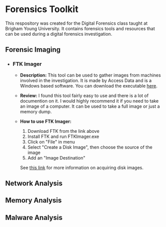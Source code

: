 # Forensics Toolkit
This respository was created for the Digital Forensics class taught at Brigham Young University. It contains forensics tools and resources that can be used during a digital forensics investigation. 

Forensic Imaging
---
* ### FTK Imager
    * **Description:** This tool can be used to gather images from machines involved in the investigation. It is made by Access Data and is a Windows based software. You can download the executable [here](https://accessdata.com/product-download/ftk-imager-version-4.2.0).
    * **Review:** I found this tool fairly easy to use and there is a lot of documention on it. I would highly recommend it if you need to take an image of a computer. It can be used to take a full image or just a memory dump. 
    * **How to use FTK Imager:** 
         1. Download FTK from the link above
         2. Install FTK and run FTKImager.exe
         3. Click on "File" in menu
         4. Select "Create a Disk Image", then choose the source of the image
         5. Add an "Image Destination"
         
         See [this link](https://digital-forensics.sans.org/blog/2009/06/18/forensics-101-acquiring-an-image-with-ftk-imager/) for more information on acquiring disk images. 
         
Network Analysis
---

Memory Analysis
---

Malware Analysis
---
